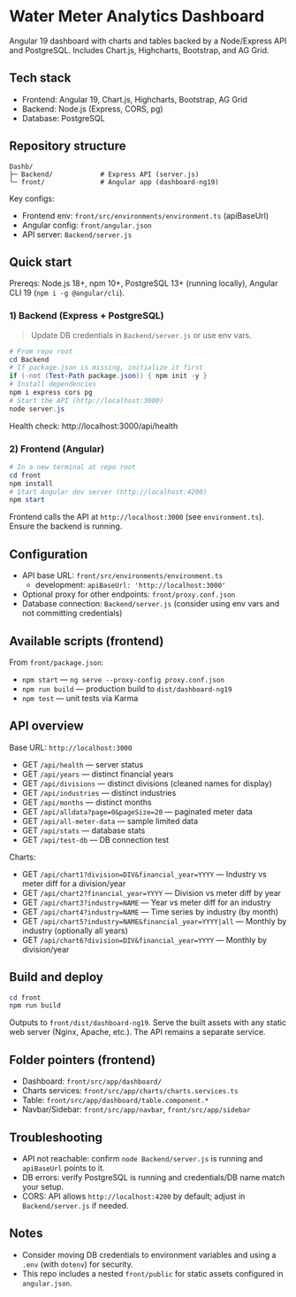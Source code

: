 # Water Meter Analytics Dashboard

Angular 19 dashboard with charts and tables backed by a Node/Express API and PostgreSQL. Includes Chart.js, Highcharts, Bootstrap, and AG Grid.

## Tech stack

- Frontend: Angular 19, Chart.js, Highcharts, Bootstrap, AG Grid
- Backend: Node.js (Express, CORS, pg)
- Database: PostgreSQL

## Repository structure

```
Dashb/
├─ Backend/            # Express API (server.js)
└─ front/              # Angular app (dashboard-ng19)
```

Key configs:
- Frontend env: `front/src/environments/environment.ts` (apiBaseUrl)
- Angular config: `front/angular.json`
- API server: `Backend/server.js`

## Quick start

Prereqs: Node.js 18+, npm 10+, PostgreSQL 13+ (running locally), Angular CLI 19 (`npm i -g @angular/cli`).

### 1) Backend (Express + PostgreSQL)

> Update DB credentials in `Backend/server.js` or use env vars.

```powershell
# From repo root
cd Backend
# If package.json is missing, initialize it first
if (-not (Test-Path package.json)) { npm init -y }
# Install dependencies
npm i express cors pg
# Start the API (http://localhost:3000)
node server.js
```

Health check: http://localhost:3000/api/health

### 2) Frontend (Angular)

```powershell
# In a new terminal at repo root
cd front
npm install
# Start Angular dev server (http://localhost:4200)
npm start
```

Frontend calls the API at `http://localhost:3000` (see `environment.ts`). Ensure the backend is running.

## Configuration

- API base URL: `front/src/environments/environment.ts`
  - development: `apiBaseUrl: 'http://localhost:3000'`
- Optional proxy for other endpoints: `front/proxy.conf.json`
- Database connection: `Backend/server.js` (consider using env vars and not committing credentials)

## Available scripts (frontend)

From `front/package.json`:
- `npm start` — `ng serve --proxy-config proxy.conf.json`
- `npm run build` — production build to `dist/dashboard-ng19`
- `npm test` — unit tests via Karma

## API overview

Base URL: `http://localhost:3000`

- GET `/api/health` — server status
- GET `/api/years` — distinct financial years
- GET `/api/divisions` — distinct divisions (cleaned names for display)
- GET `/api/industries` — distinct industries
- GET `/api/months` — distinct months
- GET `/api/alldata?page=0&pageSize=20` — paginated meter data
- GET `/api/all-meter-data` — sample limited data
- GET `/api/stats` — database stats
- GET `/api/test-db` — DB connection test

Charts:
- GET `/api/chart1?division=DIV&financial_year=YYYY` — Industry vs meter diff for a division/year
- GET `/api/chart2?financial_year=YYYY` — Division vs meter diff by year
- GET `/api/chart3?industry=NAME` — Year vs meter diff for an industry
- GET `/api/chart4?industry=NAME` — Time series by industry (by month)
- GET `/api/chart5?industry=NAME&financial_year=YYYY|all` — Monthly by industry (optionally all years)
- GET `/api/chart6?division=DIV&financial_year=YYYY` — Monthly by division/year

## Build and deploy

```powershell
cd front
npm run build
```
Outputs to `front/dist/dashboard-ng19`. Serve the built assets with any static web server (Nginx, Apache, etc.). The API remains a separate service.

## Folder pointers (frontend)

- Dashboard: `front/src/app/dashboard/`
- Charts services: `front/src/app/charts/charts.services.ts`
- Table: `front/src/app/dashboard/table.component.*`
- Navbar/Sidebar: `front/src/app/navbar`, `front/src/app/sidebar`

## Troubleshooting

- API not reachable: confirm `node Backend/server.js` is running and `apiBaseUrl` points to it.
- DB errors: verify PostgreSQL is running and credentials/DB name match your setup.
- CORS: API allows `http://localhost:4200` by default; adjust in `Backend/server.js` if needed.

## Notes

- Consider moving DB credentials to environment variables and using a `.env` (with `dotenv`) for security.
- This repo includes a nested `front/public` for static assets configured in `angular.json`.
